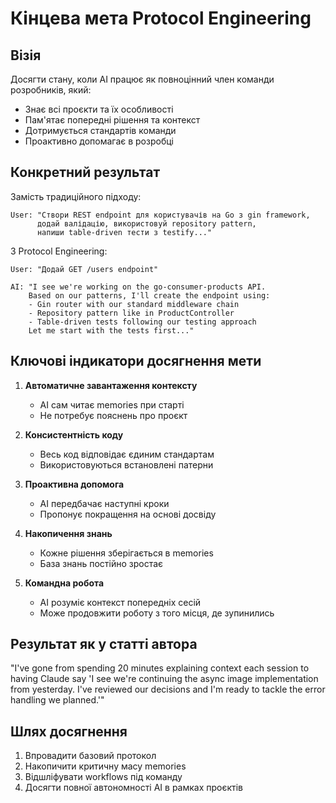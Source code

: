 # Кінцева мета Protocol Engineering

## Візія
Досягти стану, коли AI працює як повноцінний член команди розробників, який:
- Знає всі проєкти та їх особливості
- Пам'ятає попередні рішення та контекст
- Дотримується стандартів команди
- Проактивно допомагає в розробці

## Конкретний результат
Замість традиційного підходу:
```
User: "Створи REST endpoint для користувачів на Go з gin framework, 
      додай валідацію, використовуй repository pattern, 
      напиши table-driven тести з testify..."
```

З Protocol Engineering:
```
User: "Додай GET /users endpoint"

AI: "I see we're working on the go-consumer-products API. 
    Based on our patterns, I'll create the endpoint using:
    - Gin router with our standard middleware chain
    - Repository pattern like in ProductController
    - Table-driven tests following our testing approach
    Let me start with the tests first..."
```

## Ключові індикатори досягнення мети

1. **Автоматичне завантаження контексту**
   - AI сам читає memories при старті
   - Не потребує пояснень про проєкт

2. **Консистентність коду**
   - Весь код відповідає єдиним стандартам
   - Використовуються встановлені патерни

3. **Проактивна допомога**
   - AI передбачає наступні кроки
   - Пропонує покращення на основі досвіду

4. **Накопичення знань**
   - Кожне рішення зберігається в memories
   - База знань постійно зростає

5. **Командна робота**
   - AI розуміє контекст попередніх сесій
   - Може продовжити роботу з того місця, де зупинились

## Результат як у статті автора
"I've gone from spending 20 minutes explaining context each session to having Claude say 'I see we're continuing the async image implementation from yesterday. I've reviewed our decisions and I'm ready to tackle the error handling we planned.'"

## Шлях досягнення
1. Впровадити базовий протокол
2. Накопичити критичну масу memories
3. Відшліфувати workflows під команду
4. Досягти повної автономності AI в рамках проєктів